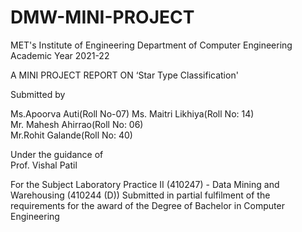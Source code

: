 # DMW-MINI-PROJECT
MET's Institute of Engineering  Department of Computer Engineering  Academic Year 2021-22 

A MINI PROJECT REPORT ON ‘Star Type Classification' 

Submitted by 


Ms.Apoorva Auti(Roll No-07) 
Ms. Maitri Likhiya(Roll No: 14)  
Mr. Mahesh Ahirrao(Roll No: 06)  
Mr.Rohit Galande(Roll No: 40)  

Under the guidance of  
Prof. Vishal Patil  

For the Subject  Laboratory Practice II (410247) - Data Mining and Warehousing (410244 (D))  Submitted in partial fulfilment of the requirements for the award of the  Degree of Bachelor in Computer Engineering
